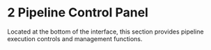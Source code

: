 # 2 Pipeline Control Panel

Located at the bottom of the interface, this section provides pipeline execution controls and management functions.

